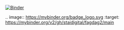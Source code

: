 [![Binder](https://mybinder.org/badge_logo.svg)](https://mybinder.org/v2/gh/staidigital/fagdag2/main)

.. image:: https://mybinder.org/badge_logo.svg
 :target: https://mybinder.org/v2/gh/staidigital/fagdag2/main